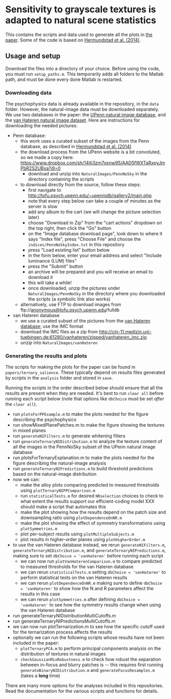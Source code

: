 # Sensitivity to grayscale textures is adapted to natural scene statistics

This contains the scripts and data used to generate all the plots in [the paper](https://www.biorxiv.org/content/10.1101/2019.12.11.872994v1). Some of the code is based on [Hermundstad et al. (2014)](https://elifesciences.org/articles/03722).

## Usage and setup
Download the files into a directory of your choice. Before using the code, you must run `setup_paths.m`. This temporarily adds all folders to the Matlab path, and must be done every done Matlab is restarted.

### Downloading data
The psychophysics data is already available in the repository, in the `data` folder. However, the natural-image data must be downloaded separately. We use two databases in the paper: the [UPenn natural image database](http://tofu.psych.upenn.edu/~upennidb/), and the [van Hateren natural image dataset](http://bethgelab.org/datasets/vanhateren/). Here are instructions for downloading the needed pictures:

* Penn database:
  * this work uses a curated subset of the images from the Penn database, as described in [Hermundstad et al. (2014)](https://elifesciences.org/articles/03722)
  * the download process from the UPenn website is a bit convoluted, so we made a copy here: https://www.dropbox.com/sh/14iti3zm7oxnw95/AAD5fWXTaRxpyJmPbR2S2UBxa?dl=0
    * download and unzip into `NaturalImages/PennNoSky` in the directory containing the scripts
  * to download directly from the source, follow these steps:
    * first navigate to http://tofu.psych.upenn.edu/~upennidb/gallery2/main.php
    * note that every step below can take a couple of minutes as the server is slow
    * add any album to the cart (we will change the picture selection later)
    * choose "Download in Zip" from the "cart actions" dropdown on the top right, then click the "Go" button
    * on the "Image database download page", look down to where it says "Index file", press "Choose File" and choose the `indices/PennNoSkyIndex.txt` in this repository
    * press "Load existing list" button below
    * in the form below, enter your email address and select "Include luminance (LUM) files"
    * press the "Submit" button
    * an archive will be prepared and you will receive an email to download it
    * this will take a while!
    * once downloaded, unzip the pictures under `NaturalImages/PennNoSky` in the directory where you downloaded the scripts (a symbolic link also works)
  * alternatively, use FTP to download images from ftp://anonymous@tofu.psych.upenn.edu/fulldb
* van Hateren database
  * we use a curated subset of the pictures from the [van Hateren database](http://bethgelab.org/datasets/vanhateren/); use the IMC format
  * download the IMC files as a zip from http://cin-11.medizin.uni-tuebingen.de:61280/vanhateren/zipped/vanhateren_imc.zip
  * unzip into `NaturalImages/vanHateren`

### Generating the results and plots
The scripts for making the plots for the paper can be found in `papers/ternary_salience`. These typically depend on results files generated by scripts in the `analysis` folder and stored in `save`.

Running the scripts in the order described below should ensure that all the results are present when they are needed. It's best to run `clear all` before running each script below (note that options like `dbChoice` must be set *after* the `clear all`).
* run `plotsForPPExample.m` to make the plots needed for the figure describing the psychophysics
* run showMixedPlanePatches.m to make the figure showing the textures in mixed planes
* run `generateNIFilters.m` to generate whitening filters
* run `generateTernaryNIDistribution.m` to analyze the texture content of all the images in the PennNoSky subset of the UPenn natural image database
* run plotsForTernaryExplanation.m to make the plots needed for the figure describing the natural-image analysis
* run `generateTernaryNIPredictions.m` to build threshold predictions based on the natural-image distribution
* now we can:
  * make the alloy plots comparing predicted to measured thresholds using `plotTernaryNIPPComparison.m`
  * run `statisticalTests.m` for desired `NRselection` choices to check to what extent the results support our efficient-coding model XXX should make a script that automates this 
  * make the plot showing how the results depend on the patch size and downsampling ratio using `plotDependenceOnNR.m`
  * make the plot showing the effect of symmetry transformations using `plotSymmetries.m`
  * plot per-subject results using `plotMultipleSubjects.m`
  * plot results in higher-order planes using `plotHigherOrder.m`
* to use the van Hateren database instead, we rerun `generateNIFilters.m`, `generateTernaryNIDistribution.m`, and `generateTernaryNIPredictions.m`, making sure to set `dbChoice = 'vanHateren'` before running each script
  * we can now run `plotVanHaterenComparison.m` to compare predicted to measured thresholds for the van Hateren database
  * we can rerun `statisticalTests.m` setting `dbChoice = 'vanHateren'` to perform statistical tests on the van Hateren results
  * we can rerun `plotDependenceOnNR.m` making sure to define `dbChoice = 'vanHateren'` to show how the N and R parameters affect the results in this case
  * we can rerun `plotSymmetries.m` after defining `dbChoice = 'vanHateren'` to see how the symmetry results change when using the van Hateren database
* run generateTernaryNIDistributionMultiCutoffs.m
* run generateTernaryNIPredictionsMultiCutoffs.m
* we can now run plotTernarization.m to see how the specific cutoff used for the ternarization process affects the results
* optionally we can run the following scripts whose results have not been included in the paper:
    * `plotTernaryPCA.m` to perform principal components analysis on the distribution of textures in natural images
    * `checkGaussianMixRobustness.m` to check how robust the separation between in-focus and blurry patches is -- this requires first running `generateBinaryNIDistribution.m` and `generateFocusResamples.m` (takes a **long** time)

There are many more options for the analyses included in this repositories. Read the documentation for the various scripts and functions for details.
